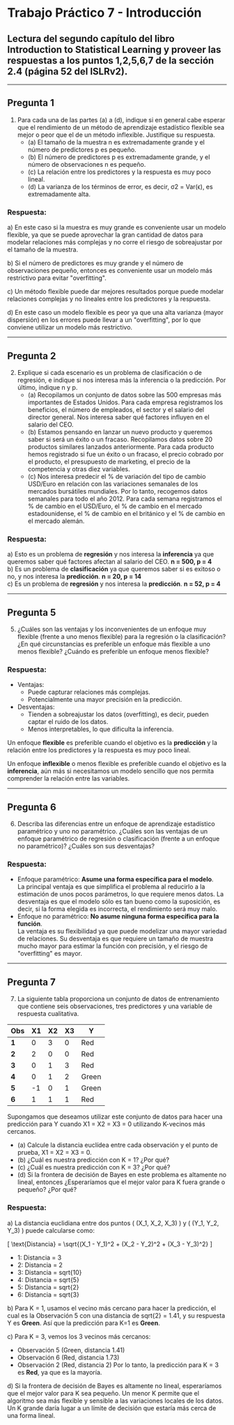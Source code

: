 # Trabajo Práctico 7 - Introducción

## Lectura del segundo capítulo del libro Introduction to Statistical Learning y proveer las respuestas a los puntos 1,2,5,6,7 de la sección 2.4 (página 52 del ISLRv2).

---

## Pregunta 1
1. Para cada una de las partes (a) a (d), indique si en general cabe esperar que el rendimiento de un método de aprendizaje estadístico flexible sea mejor o peor que el de un método inflexible. Justifique su respuesta.
   - (a) El tamaño de la muestra n es extremadamente grande y el número de predictores p es pequeño.
   - (b) El número de predictores p es extremadamente grande, y el número de observaciones n es pequeño.
   - (c) La relación entre los predictores y la respuesta es muy poco lineal.
   - (d) La varianza de los términos de error, es decir, σ2 = Var(ϵ), es extremadamente alta.

### Respuesta:
a) En este caso si la muestra es muy grande es conveniente usar un modelo flexible, ya que se puede aprovechar la gran cantidad de datos para modelar relaciones más complejas y no corre el riesgo de sobreajustar por el tamaño de la muestra.

b) Si el número de predictores es muy grande y el número de observaciones pequeño, entonces es conveniente usar un modelo más restrictivo para evitar "overfitting".   

c) Un método flexible puede dar mejores resultados porque puede modelar relaciones complejas y no lineales entre los predictores y la respuesta.   

d) En este caso un modelo flexible es peor ya que una alta varianza (mayor dispersión) en los errores puede llevar a un "overfitting", por lo que conviene utilizar un modelo más restrictivo.

---
## Pregunta 2
2. Explique si cada escenario es un problema de clasificación o de regresión, e indique si nos interesa más la inferencia o la predicción. Por último, indique n y p.
    - (a) Recopilamos un conjunto de datos sobre las 500 empresas más importantes de Estados Unidos. Para cada empresa registramos los beneficios, el número de empleados, el sector y el salario del director general. Nos interesa saber qué factores influyen en el salario del CEO.
    - (b) Estamos pensando en lanzar un nuevo producto y queremos saber si será un éxito o un fracaso. Recopilamos datos sobre 20 productos similares lanzados anteriormente. Para cada producto hemos registrado si fue un éxito o un fracaso, el precio cobrado por el producto, el presupuesto de marketing, el precio de la competencia y otras diez variables.
    - (c) Nos interesa predecir el % de variación del tipo de cambio USD/Euro en relación con las variaciones semanales de los mercados bursátiles mundiales. Por lo tanto, recogemos datos semanales para todo el año 2012. Para cada semana registramos el % de cambio en el USD/Euro, el % de cambio en el mercado estadounidense, el % de cambio en el británico y el % de cambio en el mercado alemán.

### Respuesta:
a) Esto es un problema de **regresión** y nos interesa la **inferencia** ya que queremos saber qué factores afectan  al salario del CEO. **n = 500, p = 4**  
b) Es un problema de **clasificación** ya que queremos saber si es exitoso o no, y nos interesa la **predicción**. **n = 20, p = 14**  
c) Es un problema de **regresión** y nos interesa la **predicción**. **n = 52, p = 4**

---
## Pregunta 5

5. ¿Cuáles son las ventajas y los inconvenientes de un enfoque muy flexible (frente a uno menos flexible) para la  regresión o la clasificación? ¿En qué circunstancias es preferible un enfoque más flexible a uno menos flexible?  ¿Cuándo es preferible un enfoque menos flexible?

### Respuesta:

- Ventajas: 
  - Puede capturar relaciones más complejas. 
  - Potencialmente una mayor precisión en la predicción.
- Desventajas: 
  - Tienden a sobreajustar los datos (overfitting), es decir, pueden captar el ruido de los datos.
  - Menos interpretables, lo que dificulta la inferencia.  

Un enfoque **flexible** es preferible cuando el objetivo es la **predicción** y la relación entre los predictores y la respuesta es muy poco lineal.  

Un enfoque **inflexible** o menos flexible es preferible cuando el objetivo es la **inferencia**, aún más si necesitamos un  modelo sencillo que nos permita comprender la relación entre las variables.

---
## Pregunta 6
6. Describa las diferencias entre un enfoque de aprendizaje estadístico paramétrico y uno no paramétrico. ¿Cuáles son las ventajas de un enfoque paramétrico de regresión o clasificación (frente a un enfoque no paramétrico)? ¿Cuáles son sus desventajas?

### Respuesta:
- Enfoque paramétrico: **Asume una forma específica para el modelo**.   
La principal ventaja es que simplifica el problema al reducirlo a la estimación de unos pocos parámetros, lo que requiere menos datos. La desventaja es que el modelo sólo es tan bueno como la suposición, es decir, si la forma elegida es incorrecta, el rendimiento será muy malo.
- Enfoque no paramétrico: **No asume ninguna forma específica para la función**.   
La ventaja es su flexibilidad ya que puede modelizar una mayor variedad de relaciones. Su desventaja es que requiere un tamaño de muestra mucho mayor para estimar la función con precisión, y el riesgo de "overfitting" es mayor.

---
## Pregunta 7 

7. La siguiente tabla proporciona un conjunto de datos de entrenamiento que contiene seis observaciones, tres predictores  y una variable de respuesta cualitativa.

| Obs   | X1 | X2 | X3 | Y     |
|-------|----|----|----|-------|
| **1** | 0  | 3  | 0  | Red   |
| **2** | 2  | 0  | 0  | Red   |
| **3** | 0  | 1  | 3  | Red   |
| **4** | 0  | 1  | 2  | Green |
| **5** | -1 | 0  | 1  | Green |
| **6** | 1  | 1  | 1  | Red   |

Supongamos que deseamos utilizar este conjunto de datos para hacer una predicción para Y cuando X1 = X2 = X3 = 0 utilizando K-vecinos más cercanos.  
- (a) Calcule la distancia euclídea entre cada observación y el punto de prueba, X1 = X2 = X3 = 0.
- (b) ¿Cuál es nuestra predicción con K = 1? ¿Por qué?
- (c) ¿Cuál es nuestra predicción con K = 3? ¿Por qué?
- (d) Si la frontera de decisión de Bayes en este problema es altamente no lineal, entonces ¿Esperaríamos que el mejor valor para K fuera grande o pequeño? ¿Por qué?

### Respuesta:

a) La distancia euclidiana entre dos puntos \( (X_1, X_2, X_3) \) y \( (Y_1, Y_2, Y_3) \) puede calcularse como:

\[
\text{Distancia} = \sqrt{(X_1 - Y_1)^2 + (X_2 - Y_2)^2 + (X_3 - Y_3)^2}
\]

- 1: Distancia = 3  
- 2: Distancia = 2
- 3: Distancia = sqrt{10}
- 4: Distancia = sqrt{5}
- 5: Distancia = sqrt{2}
- 6: Distancia = sqrt{3}

b) Para K = 1, usamos el vecino más cercano para hacer la predicción, el cual es la Observación 5 con una distancia de sqrt{2} = 1.41, y su respuesta Y es **Green**.
Así que la predicción para K=1 es **Green**.

c) Para K = 3, vemos los 3 vecinos más cercanos:
- Observación 5 (Green, distancia 1.41)
- Observación 6 (Red, distancia 1.73)
- Observación 2 (Red, distancia 2)
Por lo tanto, la predicción para K = 3 es **Red**, ya que es la mayoría.

d) Si la frontera de decisión de Bayes es altamente no lineal, esperaríamos que el mejor valor para K sea pequeño. Un menor K permite que el algoritmo sea más flexible y sensible a las variaciones locales de los datos. Un K grande daría lugar a un límite de decisión que estaría más cerca de una forma lineal.
